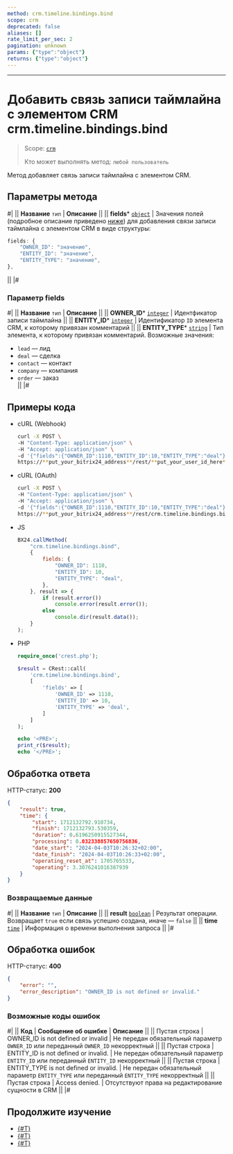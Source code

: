 ```yaml
---
method: crm.timeline.bindings.bind
scope: crm
deprecated: false
aliases: []
rate_limit_per_sec: 2
pagination: unknown
params: {"type":"object"}
returns: {"type":"object"}
---
```



---

# Добавить связь записи таймлайна с элементом CRM crm.timeline.bindings.bind

> Scope: [`crm`](../../../scopes/permissions.md)
>
> Кто может выполнять метод: `любой пользователь`

Метод добавляет связь записи таймлайна с элементом CRM.

## Параметры метода



#|
|| **Название**
`тип` | **Описание** ||
|| **fields***
[`object`](../../../data-types.md) | Значения полей (подробное описание приведено [ниже](#parametr-fields)) для добавления связи записи таймлайна с элементом CRM в виде структуры:

```js
fields: {
    "OWNER_ID": "значение",
    "ENTITY_ID": "значение",
    "ENTITY_TYPE": "значение",
},
```

 ||
|#

### Параметр fields



#|
|| **Название**
`тип` | **Описание** ||
|| **OWNER_ID***
[`integer`](../../../data-types.md) | Идентфикатор записи таймлайна  ||
|| **ENTITY_ID***
[`integer`](../../../data-types.md) | Идентификатор `ID` элемента CRM, к которому привязан комментарий  ||
|| **ENTITY_TYPE***
[`string`](../../../data-types.md) | Тип элемента, к которому привязан комментарий. Возможные значения: 
- `lead` — лид
- `deal` — сделка
- `contact` — контакт
- `company` — компания
- `order` — заказ  
 ||
|#

## Примеры кода





- cURL (Webhook)

    ```bash
    curl -X POST \
    -H "Content-Type: application/json" \
    -H "Accept: application/json" \
    -d '{"fields":{"OWNER_ID":1110,"ENTITY_ID":10,"ENTITY_TYPE":"deal"}}' \
    https://**put_your_bitrix24_address**/rest/**put_your_user_id_here**/**put_your_webhook_here**/crm.timeline.bindings.bind
    ```

- cURL (OAuth)

    ```bash
    curl -X POST \
    -H "Content-Type: application/json" \
    -H "Accept: application/json" \
    -d '{"fields":{"OWNER_ID":1110,"ENTITY_ID":10,"ENTITY_TYPE":"deal"},"auth":"**put_access_token_here**"}' \
    https://**put_your_bitrix24_address**/rest/crm.timeline.bindings.bind
    ```

- JS

    ```js
    BX24.callMethod(
        "crm.timeline.bindings.bind",
        {
            fields: {
                "OWNER_ID": 1110,
                "ENTITY_ID": 10,
                "ENTITY_TYPE": "deal",
            },
        }, result => {
            if (result.error())
                console.error(result.error());
            else
                console.dir(result.data());
        }
    );
    ```

- PHP

    ```php
    require_once('crest.php');

    $result = CRest::call(
        'crm.timeline.bindings.bind',
        [
            'fields' => [
                'OWNER_ID' => 1110,
                'ENTITY_ID' => 10,
                'ENTITY_TYPE' => 'deal',
            ]
        ]
    );

    echo '<PRE>';
    print_r($result);
    echo '</PRE>';
    ```



## Обработка ответа

HTTP-статус: **200**

```json
{
    "result": true,
    "time": {
        "start": 1712132792.910734,
        "finish": 1712132793.530359,
        "duration": 0.6196250915527344,
        "processing": 0.032338857650756836,
        "date_start": "2024-04-03T10:26:32+02:00",
        "date_finish": "2024-04-03T10:26:33+02:00",
        "operating_reset_at": 1705765533,
        "operating": 3.3076241016387939
    }
}
```

### Возвращаемые данные

#|
|| **Название**
`тип` | **Описание** ||
|| **result**
[`boolean`](../../../data-types.md) | Результат операции. Возвращает `true` если связь успешно создана, иначе — `false` ||
|| **time**
[`time`](../../../data-types.md) | Информация о времени выполнения запроса ||
|#

## Обработка ошибок

HTTP-статус: **400**

```json
{
    "error": "",
    "error_description": "OWNER_ID is not defined or invalid."
}
```



### Возможные коды ошибок

#|
|| **Код** | **Cообщение об ошибке** | **Описание** ||
|| Пустая строка | OWNER_ID is not defined or invalid | Не передан обязательный параметр `OWNER_ID` или переданный `OWNER_ID` некорректный ||
|| Пустая строка | ENTITY_ID is not defined or invalid. | Не передан обязательный параметр `ENTITY_ID` или переданный `ENTITY_ID` некорректный ||
|| Пустая строка | ENTITY_TYPE is not defined or invalid. | Не передан обязательный параметр `ENTITY_TYPE` или переданный `ENTITY_TYPE` некорректный ||
|| Пустая строка | Access denied. | Отсутствуют права на редактирование сущности в CRM ||
|#



## Продолжите изучение 

- [{#T}](./crm-timeline-bindings-list.md)
- [{#T}](./crm-timeline-bindings-unbind.md)
- [{#T}](./crm-timeline-bindings-fields.md)
